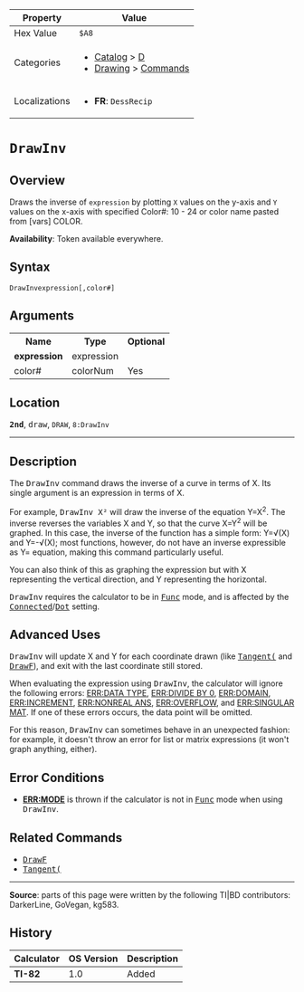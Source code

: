 | Property      | Value |
|---------------|-------|
| Hex Value     | `$A8`|
| Categories    | <ul><li>[Catalog](<../categories/Catalog.md>) > [D](<../categories/Catalog.md#D>)</li><li>[Drawing](<../categories/Drawing.md>) > [Commands](<../categories/Drawing.md#Commands>)</li></ul> |
| Localizations | <ul><li><b>FR</b>: `DessRecip `</li></ul> |

# `DrawInv `

## Overview
Draws the inverse of `expression` by plotting `X` values on the y-axis and `Y` values on the x-axis with specified
Color#: 10 - 24 or color name pasted from [vars] COLOR.


<b>Availability</b>: Token available everywhere.

## Syntax
`DrawInvexpression[,color#]`

## Arguments
<table>
<tr><th>Name</th><th>Type</th><th>Optional</th></tr>

<tr><td><b>expression</b></td><td>expression</td><td></td></tr>

<tr><td>color#</td><td>colorNum</td><td>Yes</td></tr>

</table>

## Location
<tt><kbd><b>2nd</b></kbd></tt>, <kbd>draw</kbd>, `DRAW`, `8:DrawInv`
<hr>

## Description

The <tt>DrawInv</tt> command draws the inverse of a curve in terms of X. Its single argument is an expression in terms of X.

For example, <tt>DrawInv X²</tt> will draw the inverse of the equation Y=X<sup>2</sup>. The inverse reverses the variables X and Y, so that the curve X=Y<sup>2</sup> will be graphed. In this case, the inverse of the function has a simple form: Y=√(X) and Y=-√(X); most functions, however, do not have an inverse expressible as Y= equation, making this command particularly useful.

You can also think of this as graphing the expression but with X representing the vertical direction, and Y representing the horizontal.

<tt>DrawInv</tt> requires the calculator to be in <tt><a href="Func.md">Func</a></tt> mode, and is affected by the <tt><a href="Connected.md">Connected</a></tt>/<tt><a href="Dot.md">Dot</a></tt> setting.

## Advanced Uses

<tt>DrawInv</tt> will update X and Y for each coordinate drawn (like <tt><a href="Tangent(.md">Tangent(</a></tt> and <tt><a href="DrawF.md">DrawF</a></tt>), and exit with the last coordinate still stored.

When evaluating the expression using <tt>DrawInv</tt>, the calculator will ignore the following errors: [ERR:DATA TYPE](errors#datatype), [ERR:DIVIDE BY 0](errors#divideby0), [ERR:DOMAIN](errors#domain), [ERR:INCREMENT](errors#increment), [ERR:NONREAL ANS](errors#nonrealans), [ERR:OVERFLOW](errors#overflow), and [ERR:SINGULAR MAT](errors#singularmat). If one of these errors occurs, the data point will be omitted.

For this reason, <tt>DrawInv</tt> can sometimes behave in an unexpected fashion: for example, it doesn't throw an error for list or matrix expressions (it won't graph anything, either).

## Error Conditions

*   **[ERR:MODE](errors#mode)** is thrown if the calculator is not in <tt><a href="Func.md">Func</a></tt> mode when using <tt>DrawInv</tt>.

## Related Commands

*   <tt><a href="DrawF.md">DrawF</a></tt>
*   <tt><a href="Tangent(.md">Tangent(</a></tt>

* * *

**Source**: parts of this page were written by the following TI|BD contributors: DarkerLine, GoVegan, kg583.

## History
| Calculator | OS Version | Description |
|------------|------------|-------------|
| <b>TI-82</b> | 1.0 | Added |


